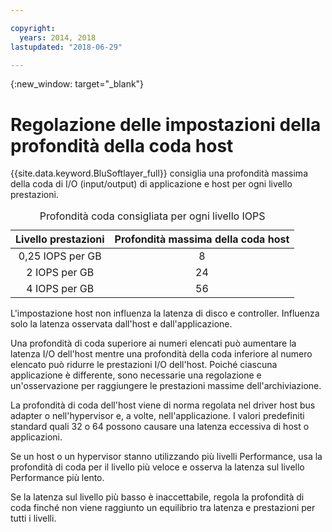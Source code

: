 ```yaml
---

copyright:
  years: 2014, 2018
lastupdated: "2018-06-29"

---
```

{:new_window: target="_blank"}

# Regolazione delle impostazioni della profondità della coda host

{{site.data.keyword.BluSoftlayer_full}} consiglia una profondità massima della coda di I/O (input/output) di applicazione e host per ogni livello prestazioni. 

<table align="center">
  <caption>Profondità coda consigliata per ogni livello IOPS</caption>
        <thead>
	    <tr>
		<th>Livello prestazioni</th>
		<th>Profondità massima della coda host</th>
	    </tr>
	</thead>
	<tbody>
   	    <tr>
		<td style="text-align: center; vertical-align: middle;">0,25 IOPS per GB</td>
		<td style="text-align: center; vertical-align: middle;">8</td>
	    </tr>
	    <tr>
		<td style="text-align: center; vertical-align: middle;">2 IOPS per GB</td>
		<td style="text-align: center; vertical-align: middle;">24</td>
	    </tr>
	    <tr>
		<td style="text-align: center; vertical-align: middle;">4 IOPS per GB</td>
		<td style="text-align: center; vertical-align: middle;">56</td>
            </tr>
         </tbody>
</table>


L'impostazione host non influenza la latenza di disco e controller. Influenza solo la latenza osservata dall'host e dall'applicazione.

Una profondità di coda superiore ai numeri elencati può aumentare la latenza I/O dell'host mentre una profondità della coda inferiore al numero elencato può ridurre le prestazioni I/O dell'host. Poiché ciascuna applicazione è differente, sono necessarie una regolazione e un'osservazione per raggiungere le prestazioni massime dell'archiviazione.

La profondità di coda dell'host viene di norma regolata nel driver host bus adapter o nell'hypervisor e, a volte, nell'applicazione. I valori predefiniti standard quali 32 o 64 possono causare una latenza eccessiva di host o applicazioni.

Se un host o un hypervisor stanno utilizzando più livelli Performance, usa la profondità di coda per il livello più veloce e osserva la latenza sul livello Performance più lento. 

Se la latenza sul livello più basso è inaccettabile, regola la profondità di coda finché non viene raggiunto un equilibrio tra latenza e prestazioni per tutti i livelli.
